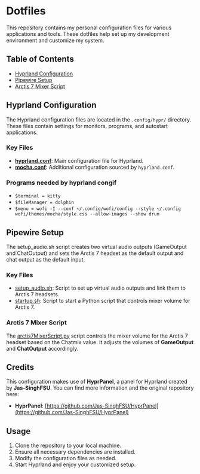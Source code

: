 # Dotfiles

This repository contains my personal configuration files for various applications and tools. These dotfiles help set up my development environment and customize my system.

## Table of Contents

- [Hyprland Configuration](#hyprland-configuration)
- [Pipewire Setup](#pipewire-setup)
- [Arctis 7 Mixer Script](#arctis-7-mixer-script)

## Hyprland Configuration

The Hyprland configuration files are located in the `.config/hypr/` directory. These files contain settings for monitors, programs, and autostart applications.

### Key Files

- **[hyprland.conf](.config/hypr/hyprland.conf)**: Main configuration file for Hyprland.
- **[mocha.conf](.config/hypr/mocha.conf)**: Additional configuration sourced by `hyprland.conf`.

### Programs needed by hyprland congif

- `$terminal = kitty`
- `$fileManager = dolphin`
- `$menu = wofi -I --conf ~/.config/wofi/config --style ~/.config wofi/themes/mocha/style.css --allow-images --show drun`

## Pipewire Setup
The setup_audio.sh script creates two virtual audio outputs (GameOutput and ChatOutput) and sets the Arctis 7 headset as the default output and chat output as the default input.

### Key Files
- [setup_audio.sh](.config/pipewire/setup_audio.sh): Script to set up virtual audio outputs and link them to Arctis 7 headsets.
- [startup.sh](.config/pipewire/startup.sh): Script to start a Python script that controls mixer volume for Arctis 7.

### Arctis 7 Mixer Script
The [arctis7MixerScript.py](.config/pipewire/arctis7MixerScript.py) script controls the mixer volume for the Arctis 7 headset based on the Chatmix value. It adjusts the volumes of **GameOutput** and **ChatOutput** accordingly.

## Credits

This configuration makes use of **HyprPanel**, a panel for Hyprland created by **Jas-SinghFSU**. You can find more information and the original repository here:

- **HyprPanel**: [https://github.com/Jas-SinghFSU/HyprPanel](https://github.com/Jas-SinghFSU/HyprPanel)


## Usage

1. Clone the repository to your local machine.
2. Ensure all necessary dependencies are installed.
3. Modify the configuration files as needed.
4. Start Hyprland and enjoy your customized setup.
